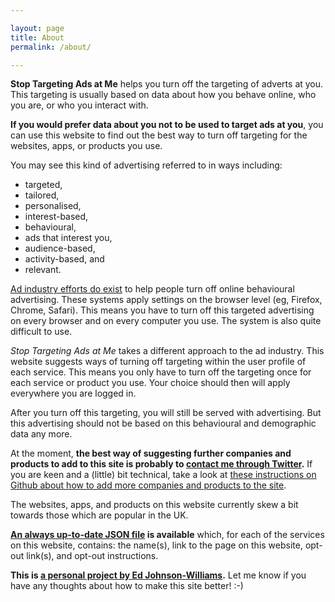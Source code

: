 ```yaml
---

layout: page
title: About
permalink: /about/

---
```


**Stop Targeting Ads at Me** helps you turn off the targeting of adverts at you. This targeting is usually based on data about how you behave online, who you are, or who you interact with.

**If you would prefer data about you not to be used to target ads at you**, you can use this website to find out the best way to turn off targeting for the websites, apps, or products you use.

You may see this kind of advertising referred to in ways including:

- targeted,
- tailored,
- personalised,
- interest-based,
- behavioural,
- ads that interest you,
- audience-based,
- activity-based, and
- relevant.

[Ad industry efforts do exist](http://www.youronlinechoices.com/uk/your-ad-choices) to help people turn off online behavioural advertising. These systems apply settings on the browser level (eg, Firefox, Chrome, Safari). This means you have to turn off this targeted advertising on every browser and on every computer you use. The system is also quite difficult to use.

*Stop Targeting Ads at Me* takes a different approach to the ad industry. This website suggests ways of turning off targeting within the user profile of each service. This means you only have to turn off the targeting once for each service or product you use. Your choice should then will apply everywhere you are logged in.

After you turn off this targeting, you will still be served with advertising. But this advertising should not be based on this behavioural and demographic data any more.

At the moment, **the best way of suggesting further companies and products to add to this site is probably to [contact me through Twitter](https://twitter.com/_edjw).** If you are keen and a (little) bit technical, take a look at [these instructions on Github about how to add more companies and products to the site](https://github.com/edjw/stop-targeting-ads-me#how-to-add-a-company-or-product-to-the-site).

The websites, apps, and products on this website currently skew a bit towards those which are popular in the UK.

**[An always up-to-date JSON file](/api/api.json) is available** which, for each of the services on this website, contains: the name(s), link to the page on this website, opt-out link(s), and opt-out instructions.

**This is [a personal project by Ed Johnson-Williams](https://twitter.com/_edjw).** Let me know if you have any thoughts about how to make this site better! :-)